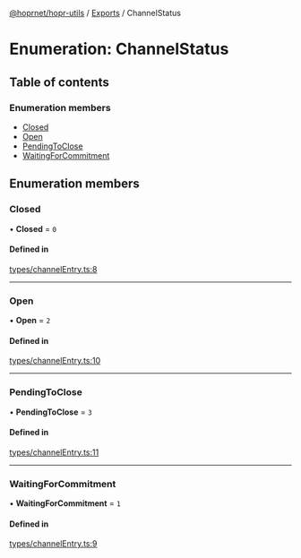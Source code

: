 [@hoprnet/hopr-utils](../README.md) / [Exports](../modules.md) / ChannelStatus

# Enumeration: ChannelStatus

## Table of contents

### Enumeration members

- [Closed](ChannelStatus.md#closed)
- [Open](ChannelStatus.md#open)
- [PendingToClose](ChannelStatus.md#pendingtoclose)
- [WaitingForCommitment](ChannelStatus.md#waitingforcommitment)

## Enumeration members

### Closed

• **Closed** = `0`

#### Defined in

[types/channelEntry.ts:8](https://github.com/hoprnet/hoprnet/blob/master/packages/utils/src/types/channelEntry.ts#L8)

___

### Open

• **Open** = `2`

#### Defined in

[types/channelEntry.ts:10](https://github.com/hoprnet/hoprnet/blob/master/packages/utils/src/types/channelEntry.ts#L10)

___

### PendingToClose

• **PendingToClose** = `3`

#### Defined in

[types/channelEntry.ts:11](https://github.com/hoprnet/hoprnet/blob/master/packages/utils/src/types/channelEntry.ts#L11)

___

### WaitingForCommitment

• **WaitingForCommitment** = `1`

#### Defined in

[types/channelEntry.ts:9](https://github.com/hoprnet/hoprnet/blob/master/packages/utils/src/types/channelEntry.ts#L9)
